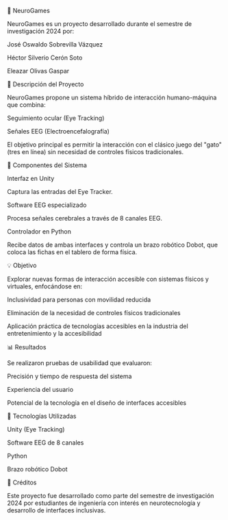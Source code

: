 🧠 NeuroGames

NeuroGames es un proyecto desarrollado durante el semestre de investigación 2024 por:

José Oswaldo Sobrevilla Vázquez

Héctor Silverio Cerón Soto

Eleazar Olivas Gaspar

🎯 Descripción del Proyecto

NeuroGames propone un sistema híbrido de interacción humano-máquina que combina:

Seguimiento ocular (Eye Tracking)

Señales EEG (Electroencefalografía)

El objetivo principal es permitir la interacción con el clásico juego del "gato" (tres en línea) sin necesidad de controles físicos tradicionales.

🧩 Componentes del Sistema

Interfaz en Unity

Captura las entradas del Eye Tracker.

Software EEG especializado

Procesa señales cerebrales a través de 8 canales EEG.

Controlador en Python

Recibe datos de ambas interfaces y controla un brazo robótico Dobot, que coloca las fichas en el tablero de forma física.

💡 Objetivo

Explorar nuevas formas de interacción accesible con sistemas físicos y virtuales, enfocándose en:

Inclusividad para personas con movilidad reducida

Eliminación de la necesidad de controles físicos tradicionales

Aplicación práctica de tecnologías accesibles en la industria del entretenimiento y la accesibilidad

📊 Resultados

Se realizaron pruebas de usabilidad que evaluaron:

Precisión y tiempo de respuesta del sistema

Experiencia del usuario

Potencial de la tecnología en el diseño de interfaces accesibles

🧪 Tecnologías Utilizadas

Unity (Eye Tracking)

Software EEG de 8 canales

Python

Brazo robótico Dobot

🤝 Créditos

Este proyecto fue desarrollado como parte del semestre de investigación 2024 por estudiantes de ingeniería con interés en neurotecnología y desarrollo de interfaces inclusivas.
